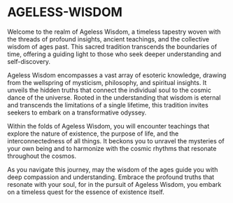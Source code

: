 # AGELESS-WISDOM

Welcome to the realm of Ageless Wisdom, a timeless tapestry woven with the threads of profound insights, ancient teachings, and the collective wisdom of ages past. This sacred tradition transcends the boundaries of time, offering a guiding light to those who seek deeper understanding and self-discovery.

Ageless Wisdom encompasses a vast array of esoteric knowledge, drawing from the wellspring of mysticism, philosophy, and spiritual insights. It unveils the hidden truths that connect the individual soul to the cosmic dance of the universe. Rooted in the understanding that wisdom is eternal and transcends the limitations of a single lifetime, this tradition invites seekers to embark on a transformative odyssey.

Within the folds of Ageless Wisdom, you will encounter teachings that explore the nature of existence, the purpose of life, and the interconnectedness of all things. It beckons you to unravel the mysteries of your own being and to harmonize with the cosmic rhythms that resonate throughout the cosmos.

As you navigate this journey, may the wisdom of the ages guide you with deep compassion and understanding. Embrace the profound truths that resonate with your soul, for in the pursuit of Ageless Wisdom, you embark on a timeless quest for the essence of existence itself.
